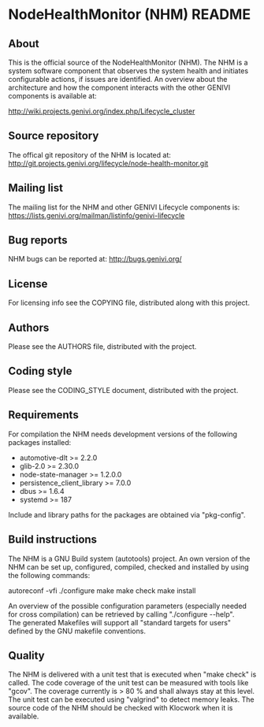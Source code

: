 NodeHealthMonitor (NHM) README
==============================

About 
-----

This is the official source of the NodeHealthMonitor (NHM). The NHM is a system 
software component that observes the system health and initiates configurable 
actions, if issues are identified. An overview about the architecture and how 
the component interacts with the other GENIVI components is available at: 

http://wiki.projects.genivi.org/index.php/Lifecycle_cluster 

Source repository
-----------------

The offical git repository of the NHM is located at:
http://git.projects.genivi.org/lifecycle/node-health-monitor.git

Mailing list
------------

The mailing list for the NHM and other GENIVI Lifecycle components is:  
https://lists.genivi.org/mailman/listinfo/genivi-lifecycle

Bug reports
------------

NHM bugs can be reported at: 
http://bugs.genivi.org/

License
-------

For licensing info see the COPYING file, distributed along with this project.

Authors
-------

Please see the AUTHORS file, distributed with the project. 

Coding style
------------

Please see the CODING_STYLE document, distributed with the project.

Requirements
------------

For compilation the NHM needs development versions of the following packages 
installed:

  - automotive-dlt             >= 2.2.0
  - glib-2.0                   >= 2.30.0
  - node-state-manager         >= 1.2.0.0
  - persistence_client_library >= 7.0.0
  - dbus                       >= 1.6.4
  - systemd                    >= 187

Include and library paths for the packages are obtained via "pkg-config". 

Build instructions
------------------

The NHM is a GNU Build system (autotools) project. An own version of the NHM can 
be set up, configured, compiled, checked and installed by using the following 
commands:

autoreconf -vfi
./configure <configure-flags>
make
make check
make install

An overview of the possible configuration parameters (especially needed for 
cross compilation) can be retrieved by calling "./configure --help".  
The generated Makefiles will support all "standard targets for users" defined 
by the GNU makefile conventions.  

Quality
-------

The NHM is delivered with a unit test that is executed when "make check" is 
called. The code coverage of the unit test can be measured with tools like 
"gcov". The coverage currently is > 80 % and shall always stay at this level. 
The unit test can be executed using "valgrind" to detect memory leaks. The 
source code of the NHM should be checked with Klocwork when it is available.

